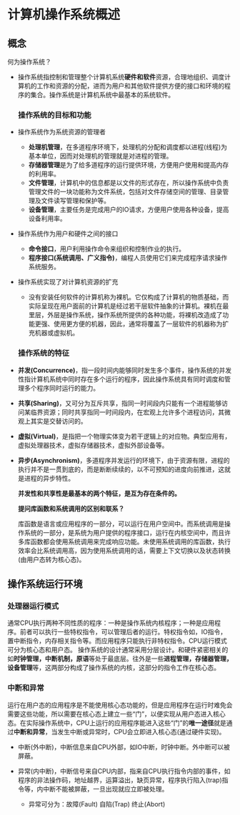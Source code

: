 # 计算机操作系统概述

## 概念

何为操作系统？

- 操作系统指控制和管理整个计算机系统**硬件和软件**资源，合理地组织、调度计算机的工作和资源的分配，进而为用户和其他软件提供方便的接口和环境的程序的集合。操作系统是计算机系统中最基本的系统软件。
  
  ### 操作系统的目标和功能

- 操作系统作为系统资源的管理者
  
  - **处理机管理**，在多道程序环境下，处理机的分配和调度都以进程(线程)为基本单位，因而对处理机的管理就是对进程的管理。
  - **存储器管理**是为了给多道程序的运行提供环境，方便用户使用和提高内存的利用率。
  - **文件管理**，计算机中的信息都是以文件的形式存在，所以操作系统中负责管理文件的一块功能称为文件系统，包括对文件存储空间的管理、目录管理及文件读写管理和保护等。
  - **设备管理**，主要任务是完成用户的IO请求，方便用户使用各种设备，提高设备利用率。

- 操作系统作为用户和硬件之间的接口
  
  - **命令接口**，用户利用操作命令来组织和控制作业的执行。
  - **程序接口(系统调用、广义指令)**，编程人员使用它们来完成程序请求操作系统服务。

- 操作系统实现了对计算机资源的扩充
  
  - 没有安装任何软件的计算机称为裸机。它仅构成了计算机的物质基础，而实际呈现在用户面前的计算机是经过若干层软件抽象的计算机。裸机在最里层，外层是操作系统，操作系统所提供的各种功能，将裸机改造成了功能更强、使用更方便的机器，因此，通常将覆盖了一层软件的机器称为扩充机器或虚拟机。
  
  ### 操作系统的特征

- **并发(Concurrence)**，指一段时间内能够同时发生多个事件，操作系统的并发性指计算机系统中同时存在多个运行的程序，因此操作系统具有同时调度和管理多个程序同时运行的能力。

- **共享(Sharing)**，又可分为互斥共享，指同一时间段内只能有一个进程能够访问某临界资源；同时共享指同一时间段内，在宏观上允许多个进程访问，其微观上其实是交替访问的。

- **虚拟(Virtual)**，是指把一个物理实体变为若干逻辑上的对应物。典型应用有，虚拟处理器技术，虚拟存储器技术，虚拟外部设备等。

- **异步(Asynchronism)**，多道程序并发运行的环境下，由于资源有限，进程的执行并不是一贯到底的，而是断断续续的，以不可预知的进度向前推进，这就是进程的异步特性。

  **并发性和共享性是最基本的两个特征，是互为存在条件的。**

  **提问库函数和系统调用的区别和联系？**

  ​    库函数是语言或应用程序的一部分，可以运行在用户空间中。而系统调用是操作系统的一部分，是系统为用户提供的程序接口，运行在内核空间中，而且许多库函数都会使用系统调用来完成响应功能。未使用系统调用的库函数，执行效率会比系统调用高，因为使用系统调用的话，需要上下文切换以及状态转换(由用户态转为核心态)。

## 操作系统运行环境

### 处理器运行模式

  通常CPU执行两种不同性质的程序：一种是操作系统内核程序；一种是应用程序。前者可以执行一些特权指令，可以管理后者的运行。特权指令如，IO指令，置中断指令，内存相关指令等。而应用程序只能执行非特权指令。CPU运行模式可分为核心态和用户态。
  操作系统的设计通常采用分层设计。和硬件紧密相关的如**时钟管理，中断机制，原语**等处于最底层。往外是一些**进程管理，存储器管理，设备管理**等，这两部分构成了操作系统的内核，这部分的指令工作在核心态。

### 中断和异常

  运行在用户态的应用程序是不能使用核心态功能的，但是应用程序在运行时难免会需要这些功能，所以需要在核心态上建立一些“门”，以便实现从用户态进入核心态。在实际操作系统中，CPU上运行的应用程序能进入这些“门”的**唯一途径**就是通过**中断和异常**，当发生中断或异常时，CPU会立即进入核心态(通过硬件实现)。

- 中断(外中断)，中断信息来自CPU外部，如IO中断，时钟中断。外中断可以被屏蔽。

- 异常(内中断)，中断信号来自CPU内部，指来自CPU执行指令内部的事件，如程序的非法操作码，地址越界，运算溢出，缺页异常，程序执行陷入(trap)指令等，内中断不能被屏蔽，一旦出现就应立即被处理。
  
  - 异常可分为：故障(Fault) 自陷(Trap) 终止(Abort) 